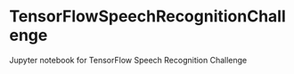 # TensorFlowSpeechRecognitionChallenge
Jupyter notebook for TensorFlow Speech Recognition Challenge
